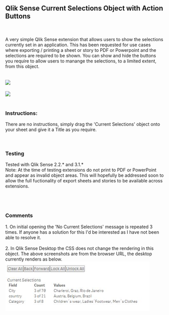<h2>Qlik Sense Current Selections Object with Action Buttons</h2>
<br>
<br>
A very simple Qlik Sense extension that allows users to show the selections currently set in an application. This has been requested for use cases where exporting / printing a sheet or story to PDF or Powerpoint and the selections are required to be shown. You can show and hide the buttons you require to allow users to manange the selections, to a limited extent, from this object.
<br>
<br>
<br>
<img src="img/currentSelections1.jpg">
<br>
<br>
<img src="img/currentSelections2.jpg">
<br>
<br>
<h3>Instructions:</h3>
There are no instructions, simply drag the 'Current Selections' object onto your sheet and give it a Title as you require.
<br>
<br>
<br>
<h3>Testing</h3>
Tested with Qlik Sense 2.2.* and 3.1.* <br>
Note: At the time of testing extensions do not print to PDF or PowerPoint and appear as invalid object areas. This will hopefully be addressed soon to allow the full fuctionality of export sheets and stories to be available across extensions.<br>
<br>
<br>
<br>
<h3>Comments</h3>
1. On initial opening the 'No Current Selections' message is repeated 3 times. If anyone has a solution for this I'd be interested as I have not been able to resolve it.
<br>
<br>
2. In Qlik Sense Desktop the CSS does not change the rendering in this object. The above screenshots are from the browser URL, the desktop currently renders as below.
<br>
<img src="img/CurrentSelectionsToolbar4.jpg">
